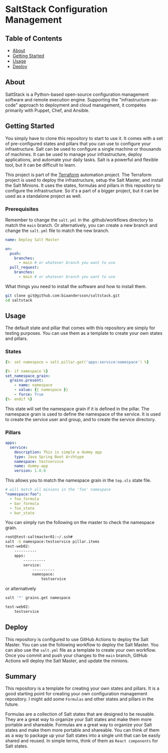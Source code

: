 # SaltStack Configuration Management

## Table of Contents

- [About](#about)
- [Getting Started](#getting_started)
- [Usage](#usage)
- [Deploy](#deploy)

## About <a name = "about"></a>

SaltStack is a Python-based open-source configuration management software and remote execution engine. Supporting the "infrastructure-as-code" approach to deployment and cloud management, it competes primarily with Puppet, Chef, and Ansible.

## Getting Started <a name = "getting_started"></a>

You simply have to clone this repository to start to use it. It comes with a set of pre-configured states and pillars that you can use to configure your infrastructure. Salt can be used to configure a single machine or thousands of machines. It can be used to manage your infrastructure, deploy applications, and automate your daily tasks. Salt is a powerful and flexible tool, but it can be difficult to learn.

This project is part of the [Terraform](https://github.com/biaandersson/gloud-tf-automation) automation project. The Terraform project is used to deploy the infrastructure, setup the Salt Master, and install the Salt Minions. It uses the states, formulas and pillars in this repository to configure the infrastructure. So it's a part of a bigger project, but it can be used as a standalone project as well.

### Prerequisites

Remember to change the `salt.yml` in the .github/workflows directory to match the `main` branch. Or alternatively, you can create a new branch and change the `salt.yml` file to match the new branch.

```yaml
name: Deploy Salt Master

on:
  push:
    branches:
      - main # or whatever branch you want to use
  pull_request:
    branches:
      - main # or whatever branch you want to use
```

What things you need to install the software and how to install them.

```bash
git clone git@github.com:biaandersson/saltstack.git
cd saltstack
```

## Usage <a name = "usage"></a>

The default state and pillar that comes with this repository are simply for testing purposes. You can use them as a template to create your own states and pillars.

### States

```yaml
{%- set namespace = salt.pillar.get('apps:service:namespace') %}

{%- if namespace %}
set_namespace_grain:
  grains.present:
    - name: namespace
    - value: {{ namespace }}
    - force: True
{%- endif %}
```

This state will set the namespace grain if it is defined in the pillar. The namespace grain is used to define the namespace of the service. It is used to create the service user and group, and to create the service directory.

### Pillars

```yaml
apps:
  service:
    description: This is simple a dummy app
    type: Java Spring Boot Archtype
    namespace: testservice
    name: dummy-app
    version: 1.0.0
```

This allows you to match the namespace grain in the `top.sls` state file.

```yaml
# will match all minions in the 'foo' namespace
"namespace:foo":
  - foo_formula
  - bar_formula
  - foo_state
  - bar_state
```

You can simply run the following on the master to check the namespace grain.

```bash
root@test-saltmaster01:~/.ssh#
salt -G namespace:testservice pillar.items
test-web02:
    ----------
    apps:
        ----------
        service:
            ----------
            namespace:
                testservice
```

or alternatively

```bash
salt '*' grains.get namespace

test-web02:
    testservice
```

## Deploy <a name = "deploy"></a>

This repository is configured to use GitHub Actions to deploy the Salt Master. You can use the following workflow to deploy the Salt Master. You can also use the `salt.yml` file as a template to create your own workflow. Once you commit and push your changes to the `main` branch, GitHub Actions will deploy the Salt Master, and update the minions.

## Summary

This repository is a template for creating your own states and pillars. It is a good starting point for creating your own configuration management repository. I might add some `Formulas` and other states and pillars in the future.

Formulas are a collection of Salt states that are designed to be reusable. They are a great way to organize your Salt states and make them more portable and shareable. Formulas are a great way to organize your Salt states and make them more portable and shareable. You can think of them as a way to package up your Salt states into a single unit that can be easily shared and reused. In simple terms, think of them as `React components` for Salt states.

